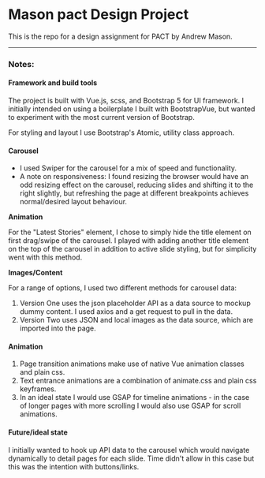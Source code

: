 # Mason pact Design Project

This is the repo for a design assignment for PACT by Andrew Mason.

---

### Notes:

#### Framework and build tools

The project is built with Vue.js, scss, and Bootstrap 5 for UI framework.  I initially intended on using a boilerplate I built with BootstrapVue, but wanted to experiment with the most current version of Bootstrap.

For styling and layout I use Bootstrap's Atomic, utility class approach.

#### Carousel

-    I used Swiper for the carousel for a mix of speed and functionality.
-    A note on responsiveness: I found resizing the browser would have an odd resizing effect on the carousel, reducing slides and shifting it to the right slightly, but refreshing the page at different breakpoints achieves normal/desired layout behaviour. 

**Animation** 

For the "Latest Stories" element, I chose to simply hide the title element on first drag/swipe of the carousel.  I played with adding another title element on the top of the carousel in addition to active slide styling, but for simplicity went with this method.

**Images/Content**

For a range of options, I used two different methods for carousel data:
1. Version One uses the json placeholder API as a data source to mockup dummy content. I used axios and a get request to pull in the data.
2. Version Two uses JSON and local images as the data source, which are imported into the page.

#### Animation

1. Page transition animations make use of native Vue animation classes and plain css.
2. Text entrance animations are a combination of animate.css and plain css keyframes.
3. In an ideal state I would use GSAP for timeline animations - in the case of longer pages with more scrolling I would also use GSAP for scroll animations. 

#### Future/ideal state

I initially wanted to hook up API data to the carousel which would navigate dynamically to detail pages for each slide. Time didn't allow in this case but this was the intention with buttons/links.